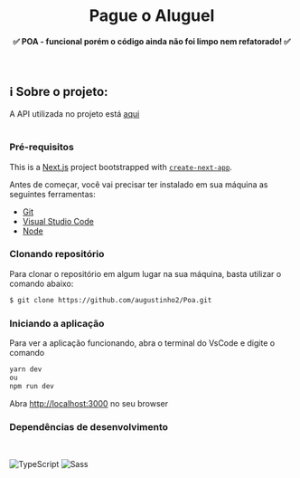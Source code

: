 <h1 align="center">
  Pague o Aluguel
</h1>

<h4 align="center">✅ POA - funcional porém o código ainda não foi limpo nem refatorado! ✅</h4>
<br/>

## :information_source: Sobre o projeto:
A API utilizada no projeto está <a href="https://github.com/augustinho2/poa-API"> aqui <a/>
<br/>
<br/>


### Pré-requisitos
This is a [Next.js](https://nextjs.org/) project bootstrapped with [`create-next-app`](https://github.com/vercel/next.js/tree/canary/packages/create-next-app).

Antes de começar, você vai precisar ter instalado em sua máquina as seguintes ferramentas:

- [Git](https://git-scm.com/)
- [Visual Studio Code](https://code.visualstudio.com/)
- [Node](https://nodejs.org/en)


### Clonando repositório

Para clonar o repositório em algum lugar na sua máquina, basta utilizar o comando abaixo:
```bash
$ git clone https://github.com/augustinho2/Poa.git
```
### Iniciando a aplicação
Para ver a aplicação funcionando, abra o terminal do VsCode e digite o comando
```sh
yarn dev
ou
npm run dev
```

Abra [http://localhost:3000](http://localhost:3000) no seu browser
<br>
### Dependências de desenvolvimento
<br>

 ![TypeScript](https://img.shields.io/badge/TypeScript-007ACC?style=for-the-badge&logo=typescript&logoColor=white)
 ![Sass](https://img.shields.io/badge/Sass-CC6699?style=for-the-badge&logo=sass&logoColor=white)
